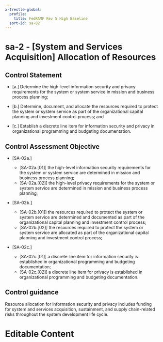 ```yaml
---
x-trestle-global:
  profile:
    title: FedRAMP Rev 5 High Baseline
  sort-id: sa-02
---
```


# sa-2 - \[System and Services Acquisition\] Allocation of Resources

## Control Statement

- \[a.\] Determine the high-level information security and privacy requirements for the system or system service in mission and business process planning;

- \[b.\] Determine, document, and allocate the resources required to protect the system or system service as part of the organizational capital planning and investment control process; and

- \[c.\] Establish a discrete line item for information security and privacy in organizational programming and budgeting documentation.

## Control Assessment Objective

- \[SA-02a.\]

  - \[SA-02a.[01]\] the high-level information security requirements for the system or system service are determined in mission and business process planning;
  - \[SA-02a.[02]\] the high-level privacy requirements for the system or system service are determined in mission and business process planning;

- \[SA-02b.\]

  - \[SA-02b.[01]\] the resources required to protect the system or system service are determined and documented as part of the organizational capital planning and investment control process;
  - \[SA-02b.[02]\] the resources required to protect the system or system service are allocated as part of the organizational capital planning and investment control process;

- \[SA-02c.\]

  - \[SA-02c.[01]\] a discrete line item for information security is established in organizational programming and budgeting documentation;
  - \[SA-02c.[02]\] a discrete line item for privacy is established in organizational programming and budgeting documentation.

## Control guidance

Resource allocation for information security and privacy includes funding for system and services acquisition, sustainment, and supply chain-related risks throughout the system development life cycle.

# Editable Content

<!-- Make additions and edits below -->
<!-- The above represents the contents of the control as received by the profile, prior to additions. -->
<!-- If the profile makes additions to the control, they will appear below. -->
<!-- The above markdown may not be edited but you may edit the content below, and/or introduce new additions to be made by the profile. -->
<!-- If there is a yaml header at the top, parameter values may be edited. Use --set-parameters to incorporate the changes during assembly. -->
<!-- The content here will then replace what is in the profile for this control, after running profile-assemble. -->
<!-- The current profile has no added parts for this control, but you may add new ones here. -->
<!-- Each addition must have a heading either of the form ## Control my_addition_name -->
<!-- or ## Part a. (where the a. refers to one of the control statement labels.) -->
<!-- "## Control" parts are new parts added after the statement part. -->
<!-- "## Part" parts are new parts added into the top-level statement part with that label. -->
<!-- Subparts may be added with nested hash levels of the form ### My Subpart Name -->
<!-- underneath the parent ## Control or ## Part being added -->
<!-- See https://oscal-compass.github.io/compliance-trestle/tutorials/ssp_profile_catalog_authoring/ssp_profile_catalog_authoring for guidance. -->

